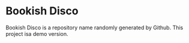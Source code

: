 # Bookish Disco
Bookish Disco is a repository name randomly generated by Github. This project isa demo version.

